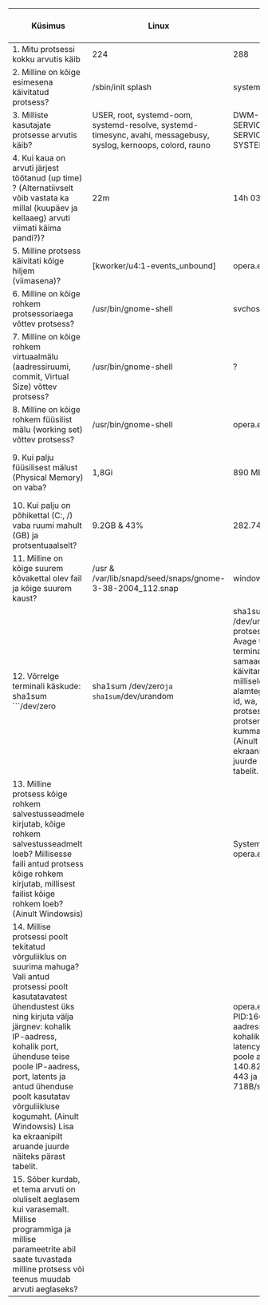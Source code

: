 | Küsimus | Linux | Windows | Linuxis kasutatud käsklus | Windowsis kasutatud tööriist |
|---|---|---|---|---|
| 1. Mitu protsessi kokku arvutis käib | 224 | 288 | "ps -aux | wc -l" | Task Manager -> Jõudlus -> Protsessid |
| 2. Milline on kõige esimesena käivitatud protsess? | /sbin/init splash | system.exe | ps axo pid,cmd,comm,etime | Process Explorer -> Start Time |
| 3. Milliste kasutajate protsesse arvutis käib? | USER, root, systemd-oom, systemd-resolve, systemd-timesync, avahi, messagebusy, syslog, kernoops, colord, rauno | DWM-1, LOCAL SERVICE, NETWORK SERVICE, rauno, SYSTEM, UMFD-0 | ps -eo user | Tegumihaldur -> Üksikasjad -> Kasutajanimi |
| 4. Kui kaua on arvuti järjest töötanud (up time) ? (Alternatiivselt võib vastata ka millal (kuupäev ja kellaaeg) arvuti viimati käima pandi?)? | 22m | 14h 03m | uptime | Task Manager -> Jõudlus |
| 5. Milline protsess käivitati kõige hiljem (viimasena)? | [kworker/u4:1-events_unbound] | opera.exe | ps -ef | Process Explorer -> Start Time |
| 6. Milline on kõige rohkem protsessoriaega võttev protsess? | /usr/bin/gnome-shell | svchost.exe | ps -aux --sort -pcpu | Process Explorer -> CPU Time |
| 7. Milline on kõige rohkem virtuaalmälu (aadressiruumi, commit, Virtual Size) võttev protsess? | /usr/bin/gnome-shell | ? | ps -aux --sort -vsz | ? |
| 8. Milline on kõige rohkem füüsilist mälu (working set) võttev protsess? | /usr/bin/gnome-shell | opera.exe | ps -aux --sort -pcpu | Process Explorer -> Working Set |
| 9. Kui palju füüsilisest mälust (Physical Memory) on vaba? | 1,8Gi | 890 MB | free -h | Resource Monitor -> Memory -> Physical Memory |
| 10. Kui palju on põhikettal (C:, /) vaba ruumi mahult (GB) ja protsentuaalselt? | 9.2GB & 43% | 282.74 GB, 59% | df -h | Kettahaldur |
| 11. Milline on kõige suurem kõvakettal olev fail ja kõige suurem kaust? | /usr & /var/lib/snapd/seed/snaps/gnome-3-38-2004_112.snap | windows & ext4.vhdx | sudo du -a / | sort -n -r | head -n 100 | WinDirStat -> Size |
| 12. Võrrelge terminali käskude: sha1sum ```/dev/zero | sha1sum /dev/zero``` ja sha1sum ```/dev/urandom | sha1sum /dev/urandom``` protsessori nõudlust. Avage teine terminaliaken ja top samaaegseks käivitamiseks. Uurige millisele CPU alamtegevusele us, sy, id, wa, st jne kulub enim protsessori aega ja mitu protsenti kulub kummagi käsu korral? (Ainult Linuxis) Lisa ka ekraanipilt aruande juurde näiteks pärast tabelit. |  |  |  |  |
| 13. Milline protsess kõige rohkem salvestusseadmele kirjutab, kõige rohkem salvestusseadmelt loeb? Millisesse faili antud protsess kõige rohkem kirjutab, millisest failist kõige rohkem loeb? (Ainult Windowsis) |  | System, System, opera.exe, opera.exe |  | Resource Monitor -> Disk -> Disk Activity |
| 14. Millise protsessi poolt tekitatud võrguliiklus on suurima mahuga? Vali antud protsessi poolt kasutatavatest ühendustest üks ning kirjuta välja järgnev: kohalik IP-aadress, kohalik port, ühenduse teise poole IP-aadress, port, latents ja antud ühenduse poolt kasutatav võrguliikluse kogumaht. (Ainult Windowsis) Lisa ka ekraanipilt aruande juurde näiteks pärast tabelit. |  |  opera.exe, opera.exe PID:16684, kohalik aadress:192.168.1.226, kohalik port:55406, latency 52ms, teise poole aadress: 140.82.112.25 port: 443 ja kogumaht 718B/sec |  | Resource Monitor -> Metwork |
| 15. Sõber kurdab, et tema arvuti on oluliselt aeglasem kui varasemalt. Millise programmiga ja millise parameetrite abil saate tuvastada milline protsess või teenus muudab arvuti aeglaseks? |  |  |  |  |
